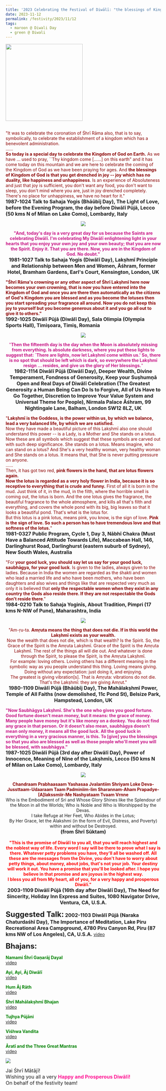 ```yaml
---
title: '2023 Celebrating the Festival of Diwālī: "the blessings of Kingdom of God is that you get drenched in joy – joy which has no duality" '
date: 2023-11-12
permalink: /festivity/2023/11/12
tags:
  - maroon @ Diwali Day
  - green @ Diwali
---
```


<div style="text-align: left"><img src="/images/image1.png" width="250" /></div><br>

<p>
<font color="DarkRed">"It was to celebrate the coronation of Śhrī Rāma also, that is to say, symbolically, to celebrate the establishment of a kingdom which has a benevolent administration.<br>
......<br>
<b>So today is a special day to celebrate the Kingdom of God on Earth.</b> As we have ... used to pray, ``Thy kingdom come [......] on this earth" and it has come today on this mountain and we are here to celebrate the coming of the Kingdom of God as we have been praying for ages. And <b>the blessings of Kingdom of God is that you get drenched in joy -- joy which has no duality, like happiness and unhappiness</b>. Is an experience of Absoluteness and just that joy is sufficient, you don't want any food, you don't want to sleep, you don't mind where you are, just in joy drenched completely. There's no place for unhappiness, we have no heart for it."</font><br>
<font size="+0"><b>1987-1024 Talk to Sahaja Yogis (Bhāūbīj Day), The Light of Love, before the Evening Program, the day before Diwālī Pūjā, Lecco (50 kms N of Milan on Lake Como), Lombardy, Italy</b></font>
</p>

<div style="text-align: center"><img src="https://pub-1e517d8c73a64c9c82977d676b1fff72.r2.dev/image1286.png" /></div>

<p style="text-align:center;">
<font color="MediumVioletRed"><b>"And, today's day is a very great day for us because the Saints are celebrating Diwālī. I'm celebrating My Diwālī enlightening light in your hearts that you enjoy your own joy and your own beauty; that you are now the Spirit. Enjoy it. That you are there. Now, you are in the Kingdom of God. No doubt."</b></font><br>
<font size="+0"><b>1981-1027 Talk to Sahaja Yogis (Diwālī Day), Lakṣhmī Principle and Relationship between Men and Women, Āśhram, former Hotel, Bramham Gardens, Earl's Court, Kensington, London, UK</b></font>
</p>

<p>
<font color="DarkRed"><b>"Śhrī Rāma's crowning or any other aspect of Śhrī Lakṣhmī here now becomes your own crowning, that is now you have entered into the Kingdom of God and once you are there then automatically as the citizens of God's Kingdom you are blessed and as you become the lotuses then you start spreading your fragrance all around. Now you do not keep this joy to yourself but you become generous about it and you go all out to give it to others."</b></font><br>
<font size="+0"><b>1992-1025 Diwālī Pūjā (Diwālī Day), Sala Olimpia (Olympia Sports Hall), Timişoara, Timiş, Romania</b></font>
</p>

<div style="text-align: center"><img src="/images/image1287.png" /></div>

<p style="text-align:center;">
<font color="MediumVioletRed">"<b>Then the fifteenth day is the day when the Moon is absolutely missing from everything. Is absolute darkness, where you put these lights to suggest that: `There are lights, now let Lakṣhmī come within us.' So, there is no spot that should be left which is dark, so everywhere the Lakṣhmī resign ... resides, and give us the glory of Her blessings.</b>"</font><br>
<font size="+0"><b>1982-1114 Diwālī Pūjā (Diwālī Day), Deeper Wealth, Divine Temperament, Fondness of Generosity, Keep your Suṣhumṇā Open and Real Days of Diwālī Celebration (The Greatest Generosity a Human Being Can Do Is to Forgive, All of Us Have to Go Together, Discretion to Improve Your Value System and Universal Theme for People), Nirmala Palace Āśhram, 99 Nightingale Lane, Balham, London SW12 8LZ, UK</b></font>
</p>

<p>
<font color="DarkRed">"<b>Lakṣhmī is the Goddess, is the power within us, by which we balance, lead a very balanced life, by which we are satisfied.</b><br>
Now they have made a beautiful picture of this Lakṣhmī also one should understand this power -- is a Lady, is a Mother and She stands on a lotus. Now these are all symbols which suggest that these symbols are carved out with such deep significance. She stands on a lotus. Means imagine, who can stand on a lotus? And She's a very healthy woman, very healthy woman and She stands on a lotus. It means that, that She is never putting pressure on anyone.<br>
......<br>
Then, it has got two red, <b>pink flowers in the hand, that are lotus flowers again.<br>
Now the lotus is regarded as a very holy flower in India, because it is so receptive to everything that is crude and funny.</b> First of all it is born in the mud. Just think of it, in the mud, in the filth, where the horrible smell is coming out, the lotus is born. And the one lotus gives the fragrance, the beautiful fragrance to the whole atmosphere, and kills all that's filth and everything, and covers the whole pond with its big, big leaves so that it looks a beautiful pond. That's what is the lotus for.<br>
But this lotus is a pink lotus, means pink, you know, is the sign of love. <b>Pink is the sign of love. So such a person has to have tremendous love and that softness of the lotus.</b>"</font><br>
<font size="+0"><b>1981-0327 Public Program, Cycle 1, Day 3, Nābhī Chakra (Must Have a Balanced Attitude Towards Life), Maccabean Hall, 146, Darlinghurst Road, Darlinghurst (eastern suburb of Sydney), New South Wales, Australia</b></font>
</p>

<p>
<font color="DarkRed">"For <b>your good luck, you should say let us say for your good luck, saubhāgya, for your good luck</b>. Is given to the ladies, always given to the ladies. Because in India the women are regarded as the śhakti and women who lead a married life and who have been mothers, who have been daughters and also wives and things like that are respected very much as only it is believed that <b>only the respectable women when they exist in any country the Gods also reside there. If they are not respectable the Gods don't reside there</b>."</font><br>
<font size="+0"><b>1984-0210 Talk to Sahaja Yoginīs, About Tradition, Pimpri (17 kms N-NW of Pune), Maharashtra, India</b></font>
</p>

<div style="text-align: center"><img src="/images/image1288.png" /></div>

<p style="text-align:center;">
<font color="DarkRed">"Am-ṛu-ta. <b>Amṛuta means the thing that does not die. If in this world the Lakṣhmī exists as your wealth.</b><br>
Now the wealth that does not die, which is that wealth? Is the Spirit. So, the Grace of the Spirit is the Amṛuta Lakṣhmī. Grace of the Spirit is the Amṛuta Lakṣhmī. The rest of the things all will die out. And whatever is done through the Spirit, to please the Spirit, is the Amṛuta Lakṣhmī.<br>
For example: loving others. Loving others has a different meaning in the symbolic way as you people understand this thing. Loving means giving. Doing without any expectation: just doing it, and enjoying.<br>
The greatest is giving vibration[s]. That is Amṛuta: vibrations do not die. That's the Lakṣhmī: they are giving Amṛut."</font><br>
<font size="+0"><b>1980-1109 Diwālī Pūjā (Bhāūbīj Day), The Mahālakṣhmī Power, Temple of All Faiths (now demolished, 11c Pond St), Belsize Park, Hampstead, London, UK</b></font>
</p>

<p>
<font color="MediumVioletRed"><b>"Now Saubhāgya Lakṣhmī. She's the one who gives you good fortune. Good fortune doesn't mean money, but it means: the grace of money. Many people have money but it's like money on a donkey. You do not find any grace in that person. Or it doesn't also mean, saubhāgya doesn't mean only money, it means all the good luck. All the good luck in everything in a very gracious manner, is this. To [give] you the blessings so that you also are blessed as well as those people who'll meet you will be blessed, with saubhāgya."</b></font><br>
<font size="+0"><b>1987-1025 Diwālī Pūjā (3rd day after Diwālī Day), Power of Innocence, Meaning of Nine of the Lakṣhmīs, Lecco (50 kms N of Milan on Lake Como), Lombardy, Italy</b></font>
</p>

<div style="text-align: center"><img src="/images/image1289.png" /></div>

<p style="text-align:center;">
<font color="DarkRed"><b>Chandraam Prabhaasaam Yashasaa Jvalantiim Shriyam Loke Deva-Jussttaam-Udaaraam 
Taam Padminiim-Iim Sharannam-Aham Prapadye-[A]lakssmiir-Me Nashyataam Tvaam Vrnne</b></font><br>
Who is the Embodiment of Sri and Whose Glory Shines like the Splendour of the Moon in all the Worlds; Who is Noble and Who is Worshipped by the Devas.<br>
I take Refuge at Her Feet, Who Abides in the Lotus;<br>
By Her Grace, let the Alakshmi (in the form of Evil, Distress, and Poverty) within and without be Destroyed.<br>
<font size="+0"><b>(from Śhrī Sūktam)</b></font><br>
<br>
<font color="Red"><b>"This is the promise of Diwālī to you all, that you will reach highest and the noblest way of life. Every word I say will be there to prove what I say is there. Whatever petty problems you have, they'll all be washed off. All these are the messages from the Divine, you don't have to worry about petty things, about money, about jobs, that's not your job. Your destiny will work it out. You have a promise that you'll be looked after. I hope you believe in that promise and are joyous in the highest way.<br>
I bless you all from My heart, all of you, for a very happy and prosperous Diwālī."</b></font><br>
<font size="+0"><b>2003-1109 Diwālī Pūjā (16th day after Diwālī Day), The Need for Sincerity, Holiday Inn Express and Suites, 1080 Navigator Drive, Ventura, CA, U.S.A.</b></font>
</p>

<font size="+2"><b>Suggested Talk:</b></font> 
<font size="+0"><b>2002-1103 Diwālī Pūjā (Naraka Chaturdaśhī Day), The Importance of Meditation, Lake Piru Recreational Area Campground, 4780 Piru Canyon Rd, Piru (87 kms NW of Los Angeles), CA, U.S.A.</b></font>
<a href="https://vimeo.com/29517118"> video</a><br>

<font size="+2"><b>Bhajans:</b></font>

<p>
<font color="green"><b>Namami Śhrī Gaṇarāj Dayal</b></font><br>
<a href="https://seven-teams.github.io/Videos_Links.html">video</a>
</p>

<p>
<font color="green"><b>Ayi, Ayi, Āj Diwālī</b></font><br>
<a href="https://seven-teams.github.io/Videos_Links.html">video</a>
</p>

<p>
<font color="green"><b>Hum Āj Rāth</b></font><br>
<a href="https://seven-teams.github.io/Videos_Links.html">video</a> 
</p>

<p>
<font color="green"><b>Śhrī Mahālakṣhmī Bhajan</b></font><br>
<a href="https://seven-teams.github.io/Videos_Links.html">video</a>
</p>
 
<p>
<font color="green"><b>Tujhya Pūjāni</b></font><br>
<a href="https://seven-teams.github.io/Videos_Links.html">video</a> 
</p>

<p>
<font color="green"><b>Viśhwa Vandita</b></font><br>
<a href="https://seven-teams.github.io/Videos_Links.html">video</a> 
</p>

<p>
<font color="green"><b>Āratī and the Three Great Mantras</b></font><br>
<a href="https://seven-teams.github.io/Videos_Links.html">video</a>
</p>

<div style="text-align: left"><img src="/images/image1290.png" /></div>

<p>
<font size="+0">Jai Śhrī Mātājī!<br>  
Wishing you all a very <font color="DeepPink"><b>Happy and Prosperous Diwālī!</b></font><br>   
On behalf of the festivity team!</font>
</p>